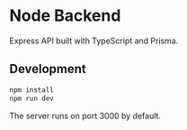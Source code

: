 # Node Backend

Express API built with TypeScript and Prisma.

## Development

```bash
npm install
npm run dev
```

The server runs on port 3000 by default.

